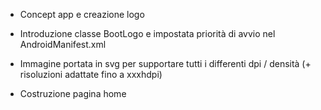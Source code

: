 -   Concept app e creazione logo

-   Introduzione classe BootLogo e impostata priorità di avvio nel AndroidManifest.xml

-   Immagine portata in svg per supportare tutti i differenti dpi / densità (+ risoluzioni adattate fino a xxxhdpi)

-   Costruzione pagina home
